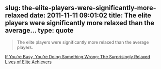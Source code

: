 slug: the-elite-players-were-significantly-more-relaxed
date: 2011-11-11 09:01:02
title: The elite players were significantly more relaxed than the average...
type: quote
---

> The elite players were significantly more relaxed than the average players.

[If You’re Busy, You’re Doing Something Wrong: The Surprisingly Relaxed Lives of Elite Achievers](http://calnewport.com/blog/2011/11/11/if-youre-busy-youre-doing-something-wrong-the-surprisingly-relaxed-lives-of-elite-achievers/)
